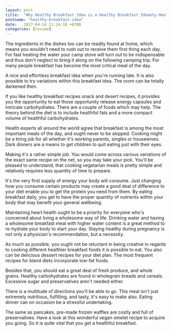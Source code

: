 ```yaml
---
layout: post
title:  "Why Healthy Breakfast Idea is a Healthy Breakfast Ideaety-Healthy Breakfast Idea"
postname: "healthy-breakfast-idea"
date:   2017-04-24 11:24:18 +0700
categories: [resume]
---
```

The ingredients in the dishes too can be readily found at home, which means you wouldn't need to rush out to receive them first thing each day. For fast heating the water your camp stove will turn out to be indispensable and thus don't neglect to bring it along on the following camping trip. For many people breakfast has become the most critical meal of the day.

A nice and effortless breakfast idea when you're running late. It is also possible to try variations within this breakfast idea. The room can be totally darkened then.

If you like healthy breakfast recipes snack and desert recipes, it provides you the opportunity to eat those opportunity release energy capsules and intricate carbohydrates. There are a couple of foods which may help. The theory behind the diet is to include healthful fats and a more compact volume of healthful carbohydrates.

Health experts all around the world agree that breakfast is among the most important meals of the day, and ought never to be skipped. Cooking might be a tiring job for all whether it's working parents, singles or housewives. Dark dinners are a means to get children to quit eating just with their eyes.

Making it's a rather simple job. You would come across various variations of the exact same recipe on the net, so you may take your pick. You'll be pleased to understand, that cooking vegetarian meals is pretty simple and relatively requires less quantity of time to prepare.

It's the very first supply of energy your body will consume. Just changing how you consume certain products may create a good deal of difference to your diet enable you to get the protein you need from them. By eating breakfast daily, you get to have the proper quantity of nutrients within your body that may benefit your general wellbeing.

Maintaining heart health ought to be a priority for everyone who's concerned about living a wholesome way of life. Drinking water and having a wholesome breakfast meal with higher water content is a great method to re-hydrate your body to start your day. Staying healthy during pregnancy is not only a physician's recommendation, but a necessity.

As much as possible, you ought not be reluctant in being creative in regards to cooking different healthier breakfast foods it is possible to eat. You also can be delicious dessert recipes for your diet plan. The most frequent recipes for bland diets incorporate low-fat foods.

Besides that, you should eat a great deal of fresh produce, and whole grains. Healthy carbohydrates are found in wholegrain breads and cereals. Excessive sugar and preservatives aren't needed either.

There is a multitude of directions you'll be able to go. This meal isn't just extremely nutritious, fulfilling, and tasty, it's easy to make also. Eating dinner can on occasion be a stressful undertaking.

The same as pancakes, pre-made frozen waffles are costly and full of preservatives. Have a look at this wonderful vegan omelet recipe to acquire you going. So it is quite vital that you get a healthful breakfast.
